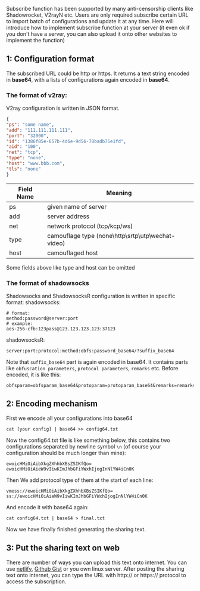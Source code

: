 Subscribe function has been supported by many anti-censorship clients like Shadowrocket, V2rayN etc. Users are only required subscribe certain URL to import batch of configurations and update it at any time. Here will introduce how to implement subscribe function at your server (it even ok if you don't have a server, you can also upload it onto other websites to implement the function)

1: Configuration format
---
The subscribed URL could be http or https. It returns a text string encoded in **base64**, with a lists of configurations again encoded in **base64**. 


### The format of v2ray:
V2ray configuration is written in JSON format.
```json
{  
"ps": "some name",  
"add": "111.111.111.111",  
"port": "32000",  
"id": "1386f85e-657b-4d6e-9d56-78badb75e1fd",  
"aid": "100",  
"net": "tcp",  
"type": "none",  
"host": "www.bbb.com",
"tls": "none"
}
```
Field Name 	| Meaning
------				|-----
ps					| given name of server
add					| server address
net					| network protocol (tcp/kcp/ws)
type				| camouflage type (none\http\srtp\utp\wechat-video)
host					| camouflaged host
Some fields above like type and host can be omitted

### The format of shadowsocks
Shadowsocks and ShadowsocksR configuration is written in specific format:
shadowsocks:
```
# format: 
method:password@server:port
# example:
aes-256-cfb:123pass@123.123.123.123:37123
```
shadowsocksR:
```
server:port:protocol:method:obfs:password_base64/?suffix_base64
```

Note that `suffix_base64` part is again encoded in base64. It contains parts like `obfuscation parameters`, `protocol parameters`, `remarks` etc. Before encoded, it is like this:
```
obfsparam=obfsparam_base64&protoparam=protoparam_base64&remarks=remarks_base64&group=group_base64
```

2: Encoding mechanism
---
First we encode all your configurations into base64
```
cat [your config] | base64 >> config64.txt
```
Now the config64.txt file is like something below, this contains two configurations separated by newline symbol `\n` (of course your configuration should be much longer than mine):
```
ewoicHMiOiAibXkgZXhhbXBsZSIKfQo=
ewoicHMiOiAieW9vIiwKImJhbGFiYWxhIjogInNlYW4iCn0K
```

Then We add protocol type of them at the start of each line:
```
vmess://ewoicHMiOiAibXkgZXhhbXBsZSIKfQo=
ss://ewoicHMiOiAieW9vIiwKImJhbGFiYWxhIjogInNlYW4iCn0K
```

And encode it with base64 again:
```
cat config64.txt | base64 > final.txt
```

Now we have finally finished generating the sharing text. 

3: Put the sharing text on web
---
There are number of ways you can upload this text onto internet. You can use [netlify](https://app.netlify.com), [Github Gist](https://gist.github.com) or you own linux server.  After posting the sharing text onto internet, you can type the URL with http:// or https:// protocol to access the subscription. 
<!--stackedit_data:
eyJoaXN0b3J5IjpbLTIwNzAzOTE1NTBdfQ==
-->